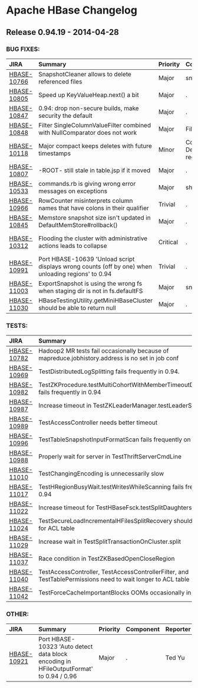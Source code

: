 
<!---
# Licensed to the Apache Software Foundation (ASF) under one
# or more contributor license agreements.  See the NOTICE file
# distributed with this work for additional information
# regarding copyright ownership.  The ASF licenses this file
# to you under the Apache License, Version 2.0 (the
# "License"); you may not use this file except in compliance
# with the License.  You may obtain a copy of the License at
#
#     http://www.apache.org/licenses/LICENSE-2.0
#
# Unless required by applicable law or agreed to in writing, software
# distributed under the License is distributed on an "AS IS" BASIS,
# WITHOUT WARRANTIES OR CONDITIONS OF ANY KIND, either express or implied.
# See the License for the specific language governing permissions and
# limitations under the License.
-->
# Apache HBase Changelog

## Release 0.94.19 - 2014-04-28



### BUG FIXES:

| JIRA | Summary | Priority | Component | Reporter | Contributor |
|:---- |:---- | :--- |:---- |:---- |:---- |
| [HBASE-10766](https://issues.apache.org/jira/browse/HBASE-10766) | SnapshotCleaner allows to delete referenced files |  Major | snapshots | Matteo Bertozzi | bharath v |
| [HBASE-10805](https://issues.apache.org/jira/browse/HBASE-10805) | Speed up KeyValueHeap.next() a bit |  Major | . | Lars Hofhansl | Lars Hofhansl |
| [HBASE-10847](https://issues.apache.org/jira/browse/HBASE-10847) | 0.94: drop non-secure builds, make security the default |  Major | . | Lars Hofhansl | Lars Hofhansl |
| [HBASE-10848](https://issues.apache.org/jira/browse/HBASE-10848) | Filter SingleColumnValueFilter combined with NullComparator does not work |  Major | Filters | Fabien Le Gallo | Fabien Le Gallo |
| [HBASE-10118](https://issues.apache.org/jira/browse/HBASE-10118) | Major compact keeps deletes with future timestamps |  Minor | Compaction, Deletes, regionserver | Max Lapan | Liu Shaohui |
| [HBASE-10807](https://issues.apache.org/jira/browse/HBASE-10807) | -ROOT- still stale in table.jsp if it moved |  Major | . | Esteban Gutierrez | Esteban Gutierrez |
| [HBASE-10533](https://issues.apache.org/jira/browse/HBASE-10533) | commands.rb is giving wrong error messages on exceptions |  Major | shell | rajeshbabu | rajeshbabu |
| [HBASE-10966](https://issues.apache.org/jira/browse/HBASE-10966) | RowCounter misinterprets column names that have colons in their qualifier |  Trivial | . | Alexandre Normand | Alexandre Normand |
| [HBASE-10845](https://issues.apache.org/jira/browse/HBASE-10845) | Memstore snapshot size isn't updated in DefaultMemStore#rollback() |  Major | . | Ted Yu | Ted Yu |
| [HBASE-10312](https://issues.apache.org/jira/browse/HBASE-10312) | Flooding the cluster with administrative actions leads to collapse |  Critical | . | Andrew Purtell | Jean-Daniel Cryans |
| [HBASE-10991](https://issues.apache.org/jira/browse/HBASE-10991) | Port HBASE-10639 'Unload script displays wrong counts (off by one) when unloading regions' to 0.94 |  Trivial | . | Ted Yu | Srikanth Srungarapu |
| [HBASE-11003](https://issues.apache.org/jira/browse/HBASE-11003) | ExportSnapshot is using the wrong fs when staging dir is not in fs.defaultFS |  Major | snapshots | Matteo Bertozzi | Matteo Bertozzi |
| [HBASE-11030](https://issues.apache.org/jira/browse/HBASE-11030) | HBaseTestingUtility.getMiniHBaseCluster should be able to return null |  Major | . | Lars Hofhansl | Lars Hofhansl |


### TESTS:

| JIRA | Summary | Priority | Component | Reporter | Contributor |
|:---- |:---- | :--- |:---- |:---- |:---- |
| [HBASE-10782](https://issues.apache.org/jira/browse/HBASE-10782) | Hadoop2 MR tests fail occasionally because of mapreduce.jobhistory.address is no set in job conf |  Minor | . | Liu Shaohui | Liu Shaohui |
| [HBASE-10969](https://issues.apache.org/jira/browse/HBASE-10969) | TestDistributedLogSplitting fails frequently in 0.94. |  Major | test | Lars Hofhansl | Lars Hofhansl |
| [HBASE-10982](https://issues.apache.org/jira/browse/HBASE-10982) | TestZKProcedure.testMultiCohortWithMemberTimeoutDuringPrepare fails frequently in 0.94 |  Major | . | Lars Hofhansl | Lars Hofhansl |
| [HBASE-10987](https://issues.apache.org/jira/browse/HBASE-10987) | Increase timeout in TestZKLeaderManager.testLeaderSelection |  Minor | test | Lars Hofhansl | Lars Hofhansl |
| [HBASE-10989](https://issues.apache.org/jira/browse/HBASE-10989) | TestAccessController needs better timeout |  Major | . | Lars Hofhansl | Lars Hofhansl |
| [HBASE-10996](https://issues.apache.org/jira/browse/HBASE-10996) | TestTableSnapshotInputFormatScan fails frequently on 0.94 |  Major | . | Lars Hofhansl | Lars Hofhansl |
| [HBASE-10988](https://issues.apache.org/jira/browse/HBASE-10988) | Properly wait for server in TestThriftServerCmdLine |  Minor | test | Lars Hofhansl | Lars Hofhansl |
| [HBASE-11010](https://issues.apache.org/jira/browse/HBASE-11010) | TestChangingEncoding is unnecessarily slow |  Minor | test | Lars Hofhansl | Lars Hofhansl |
| [HBASE-11017](https://issues.apache.org/jira/browse/HBASE-11017) | TestHRegionBusyWait.testWritesWhileScanning fails frequently in 0.94 |  Major | . | Lars Hofhansl | stack |
| [HBASE-11022](https://issues.apache.org/jira/browse/HBASE-11022) | Increase timeout for TestHBaseFsck.testSplitDaughtersNotInMeta |  Major | . | Lars Hofhansl | Lars Hofhansl |
| [HBASE-11024](https://issues.apache.org/jira/browse/HBASE-11024) | TestSecureLoadIncrementalHFilesSplitRecovery should wait longer for ACL table |  Minor | . | Lars Hofhansl | Lars Hofhansl |
| [HBASE-11029](https://issues.apache.org/jira/browse/HBASE-11029) | Increase wait in TestSplitTransactionOnCluster.split |  Major | . | Lars Hofhansl | Lars Hofhansl |
| [HBASE-11037](https://issues.apache.org/jira/browse/HBASE-11037) | Race condition in TestZKBasedOpenCloseRegion |  Major | . | Lars Hofhansl | Lars Hofhansl |
| [HBASE-11040](https://issues.apache.org/jira/browse/HBASE-11040) | TestAccessController, TestAccessControllerFilter, and TestTablePermissions need to wait longer to ACL table |  Major | . | Lars Hofhansl | Lars Hofhansl |
| [HBASE-11042](https://issues.apache.org/jira/browse/HBASE-11042) | TestForceCacheImportantBlocks OOMs occasionally in 0.94 |  Major | . | Lars Hofhansl | Lars Hofhansl |


### OTHER:

| JIRA | Summary | Priority | Component | Reporter | Contributor |
|:---- |:---- | :--- |:---- |:---- |:---- |
| [HBASE-10921](https://issues.apache.org/jira/browse/HBASE-10921) | Port HBASE-10323 'Auto detect data block encoding in HFileOutputFormat' to 0.94 / 0.96 |  Major | . | Ted Yu | Kashif |


